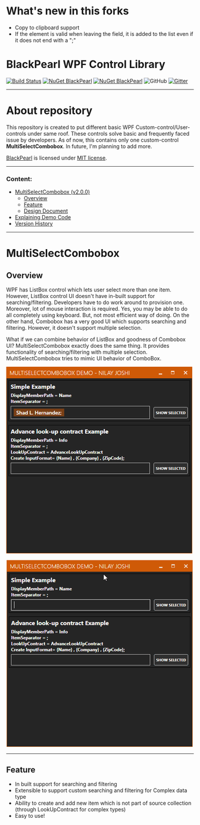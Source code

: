 # What's new in this forks
* Copy to clipboard support
* If the element is valid when leaving the field, it is added to the list even if it does not end with a ";"

# BlackPearl WPF Control Library
[![Build Status](https://nilayjoshi89.visualstudio.com/BlackPearl%202.0/_apis/build/status/nilayjoshi89.BlackPearl?branchName=master)](https://nilayjoshi89.visualstudio.com/BlackPearl%202.0/_build/latest?definitionId=5&branchName=master)
[![NuGet BlackPearl](https://img.shields.io/nuget/v/BlackPearl.Controls.Library.svg?label=NuGet%20BlackPearl.Controls.Library)](https://www.nuget.org/packages/BlackPearl.Controls.Library/)
[![NuGet BlackPearl](https://img.shields.io/nuget/dt/BlackPearl.Controls.Library.svg?style=flat-square)](https://www.nuget.org/packages/BlackPearl.Controls.Library/)
![GitHub](https://img.shields.io/github/license/nilayjoshi89/BlackPearl)
[![Gitter](https://badges.gitter.im/BlackPearl-WPF-Control-Library/community.svg)](https://gitter.im/BlackPearl-WPF-Control-Library/community?utm_source=badge&utm_medium=badge&utm_campaign=pr-badge)
***

# About repository
This repository is created to put different basic WPF Custom-control/User-controls under same roof. These controls solve basic and frequently faced issue by developers. As of now, this contains only one custom-control **MultiSelectCombobox**. In future, I'm planning to add more.

[BlackPearl](https://github.com/nilayjoshi89/BlackPearl) is licensed under [MIT license](https://github.com/nilayjoshi89/BlackPearl/blob/master/LICENSE).
***

### Content:
* [MultiSelectCombobox (v2.0.0)](#multiselectcombobox)
  * [Overview](#overview)
  * [Feature](#feature)
  * [Design Document](Docs/MultiSelectCombobox_Design_Doc_v1.md)
* [Explaining Demo Code](Docs/Demo_App_Code_v1.md)
* [Version History](Docs/Version_History.md)

***

# MultiSelectCombobox

## Overview
WPF has ListBox control which lets user select more than one item. However, ListBox control UI doesn't have in-built support for searching/filtering. Developers have to do work around to provision one. Moreover, lot of mouse interaction is required. Yes, you may be able to do all completely using keyboard. But, not most efficient way of doing. On the other hand, Combobox has a very good UI which supports searching and filtering. However, it doesn't support multiple selection.

What if we can combine behavior of ListBox and goodness of Combobox UI? MultiSelectCombobox exactly does the same thing. It provides functionality of searching/filtering with multiple selection. MultiSelectCombobox tries to mimic UI behavior of ComboBox.

![](Docs/App2.0_Screenshot_1.png)

![](Docs/App2.0_2.gif)

***
## Feature
* In built support for searching and filtering
* Extensible to support custom searching and filtering for Complex data type
* Ability to create and add new item which is not part of source collection (through LookUpContract for complex types)
* Easy to use!
